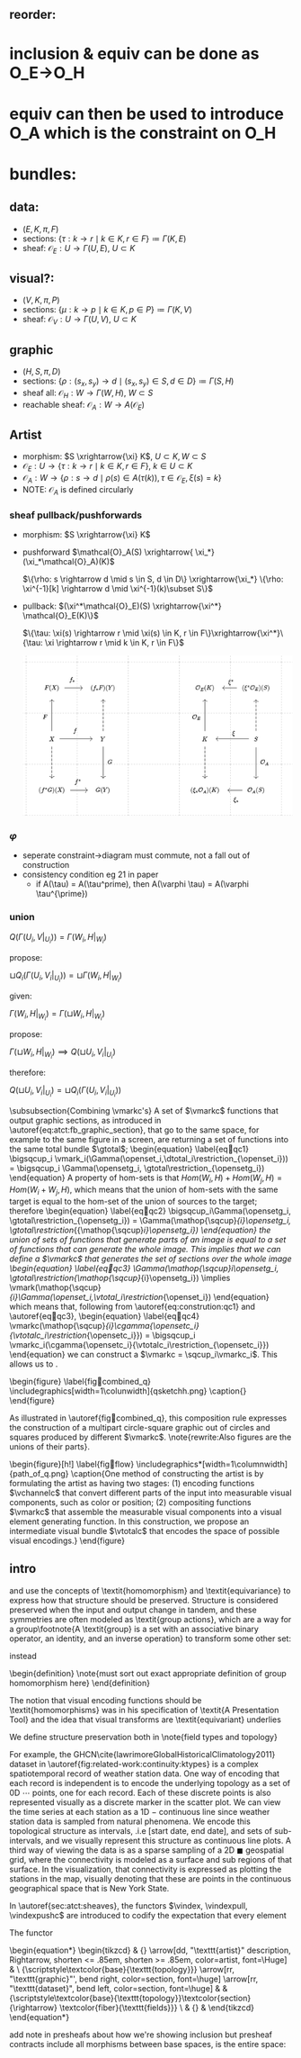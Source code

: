 ## reorder:
# inclusion & equiv can be done as O_E->O_H
# equiv can then be used to introduce O_A which is the constraint on O_H
# bundles:
## data:
* $(E, K, \pi, F)$
* sections: $\{\tau: k \rightarrow r \mid k \in K, r \in F\} \coloneqq \Gamma(K, E)$
* sheaf: $\mathcal{O}_E: U \rightarrow \Gamma(U, E)$, $U \subset K$

## visual?:
* $(V, K, \pi, P)$
* sections: $\{\mu: k \rightarrow p \mid k \in K, p \in P\} \coloneqq \Gamma(K, V)$
* sheaf: $\mathcal{O}_V: U \rightarrow \Gamma(U, V)$, $U \subset K$

## graphic
* $(H, S, \pi, D)$
* sections: $\{\rho: (s_x, s_y) \rightarrow d \mid (s_x, s_y) \in S, d \in D\} \coloneqq \Gamma(S, H)$
* sheaf all: $\mathcal{O}_H: W \rightarrow \Gamma(W, H)$, $W \subset S$
* reachable sheaf: $\mathcal{O}_A: W \rightarrow A(\mathcal{O}_E)$


## Artist

* morphism: $S \xrightarrow{\xi} K$, $U \subset K, W \subset S$
* $\mathcal{O}_E: U \rightarrow \{\tau: k \rightarrow r \mid k \in K, r \in F\}$, $k \in U \subset K$
* $\mathcal{O}_A: W \rightarrow \{\rho: s \rightarrow d \mid \rho(s) \in A(\tau(k)), \tau \in \mathcal{O}_E, \xi(s)=k\}$
* NOTE: $\mathcal{O}_{A}$ is defined circularly

### sheaf pullback/pushforwards
* morphism: $S \xrightarrow{\xi} K$
* pushforward $\mathcal{O}_A(S) \xrightarrow{ \xi_*} (\xi_*\mathcal{O}_A)(K)$

    $\{\rho: s \rightarrow d \mid s \in S, d \in D\} \xrightarrow{\xi_*} \{\rho: \xi^{-1}[k] \rightarrow d \mid \xi^{-1}(k)\subset S\}$

* pullback: $(\xi^*\mathcal{O}_E)(S) \xrightarrow{\xi^*} \mathcal{O}_E(K)\}$

    $\{\tau: \xi(s) \rightarrow r \mid \xi(s) \in K, r \in F\}\xrightarrow{\xi^*}\{\tau: \xi \rightarrow r \mid k \in K, r \in F\}$

    ![](figures/pushpull.png)

### $\varphi$
- seperate constraint->diagram must commute, not a fall out of construction
- consistency condition eg 21 in paper
  - if A(\tau) = A(\tau^prime), then A(\varphi \tau) = A(\varphi \tau^{\prime})

### union
$Q(\Gamma(U_i, V|_{U_i})) = \Gamma(W_i, H|_{W_i})$

propose:

$\sqcup Q_i(\Gamma(U_i, V_i|_{U_i})) = \sqcup \Gamma(W_i, H|_{W_i})$

given:

$\Gamma(W_i, H|_{W_i}) = \Gamma(\sqcup W_i, H|_{W_i})$

propose:

$\Gamma(\sqcup W_i, H|_{W_i}) \implies Q(\sqcup U_i, V_i|_{U_i})$

therefore:

$Q(\sqcup U_i, V_i|_{U_i}) = \sqcup Q_i(\Gamma(U_i, V_i|_{U_i}))$

\subsubsection{Combining \vmarkc's}
A set of $\vmarkc$ functions that output graphic sections, as introduced in \autoref{eq:atct:fb_graphic_section}, that go to the same space, for example to the same figure in a screen, are returning a set of functions into the same total bundle $\gtotal$;
\begin{equation}
  \label{eq:construction:qc1}
  \bigsqcup_i \vmark_i(\Gamma(\openset_i,\dtotal_i\restriction_{\openset_i})) = \bigsqcup_i \Gamma(\opensetg_i, \gtotal\restriction_{\opensetg_i})
\end{equation}
A property of hom-sets is that $Hom(W_i,H) + Hom(W_j,H) = Hom(W_i+W_j,H)$, which means that the union of hom-sets with the same target is equal to the hom-set of the union of sources to the target; therefore
\begin{equation}
  \label{eq:construction:qc2}
  \bigsqcup_i\Gamma(\opensetg_i, \gtotal\restriction_{\opensetg_i}) = \Gamma(\mathop{\sqcup}_{i}\opensetg_i, \gtotal\restriction_{{\mathop{\sqcup}_i}\opensetg_i})
\end{equation}
the union of sets of functions that generate parts of an image is equal to a set of functions that can generate the whole image. This implies that we can define a $\vmarkc$ that generates the set of sections over the whole image
\begin{equation}
  \label{eq:construction:qc3}
\Gamma(\mathop{\sqcup}_i\opensetg_i, \gtotal\restriction_{\mathop{\sqcup}_{i}\opensetg_i}) \implies \vmark(\mathop{\sqcup}_{i}\Gamma(\openset_i,\vtotal_i\restriction_{\openset_i})
\end{equation}
which means that, following from \autoref{eq:constrution:qc1} and \autoref{eq:construction:qc3},
\begin{equation}
  \label{eq:construction:qc4}
  \vmarkc(\mathop{\sqcup}_{i}\cgamma{\opensetc_i}{\vtotalc_i\restriction_{\opensetc_i}}) =
  \bigsqcup_i \vmarkc_i(\cgamma{\opensetc_i}{\vtotalc_i\restriction_{\opensetc_i}})
\end{equation}
we can construct a $\vmarkc = \sqcup_i\vmarkc_i$. This allows us to .

\begin{figure}
  \label{fig:construction:combined_q}
  \includegraphics[width=1\colunwidth]{qsketchh.png}
  \caption{}
\end{figure}

As illustrated in \autoref{fig:construction:combined_q}, this composition rule expresses the construction of a multipart circle-square graphic out of circles and squares produced by different $\vmarkc$. \note{rewrite:Also figures are the unions of their parts}.

\begin{figure}[h!]
  \label{fig:construction:flow}
  \includegraphics*[width=1\columnwidth]{path_of_q.png}
  \caption{One method of constructing the artist is by formulating the artist as having two stages: (1) encoding functions $\vchannelc$ that convert different parts of the input into measurable visual components, such as color or position; (2) compositing functions $\vmarkc$ that assemble the measurable visual components into a visual element generating function. In this construction, we propose an intermediate visual bundle $\vtotalc$ that encodes the space of possible visual encodings.}
\end{figure}


## intro

and use the concepts of \textit{homomorphism} and \textit{equivariance} to express how that structure should be preserved. Structure is considered preserved when the input and output change in tandem, and these symmetries are often modeled as \textit{group actions}, which are a way for a group\footnote{A \textit{group} is a set with an associative binary operator, an identity, and an inverse operation} to transform some other set:





 instead

 \begin{definition}
\note{must sort out exact appropriate definition of group homomorphism here}
 \end{definition}


The notion that visual encoding functions should be \textit{homomorphisms} was in his specification of \textit{A Presentation Tool} and the idea that visual transforms are \textit{equivariant} underlies

We define structure preservation both in \note{field types and topology}


For example, the GHCN\cite{lawrimoreGlobalHistoricalClimatology2011} dataset in \autoref{fig:related-work:continuity:ktypes} is a complex spatiotemporal record of weather station data. One way of encoding that each record is independent is to encode the underlying topology as a set of 0D $\cdots$ points, one for each record. Each of these discrete points is also represented visually as a discrete marker in the scatter plot. We can view the time series at each station as a 1D $-$ continuous line since weather station data is sampled from natural phenomena. We encode this topological structure as intervals, .i.e [start date, end date], and sets of sub-intervals, and we visually represent this structure as continuous line plots. A third way of viewing the data is as a sparse sampling of a 2D $\blacksquare$ geospatial grid, where the connectivity is modeled as a surface and sub regions of that surface. In the visualization, that connectivity is expressed as plotting the stations in the map, visually denoting that these are points in the continuous geographical space that is New York State.


In \autoref{sec:atct:sheaves}, the functors $\vindex, \vindexpull, \vindexpushc$ are introduced to codify the expectation that every element


The functor


\begin{equation*}
  \begin{tikzcd}
    & {} \arrow[dd, "\texttt{artist}" description, Rightarrow,  shorten <= .85em, shorten >= .85em, color=artist, font=\Huge]
    & \\ {\scriptstyle\textcolor{base}{\texttt{topology}}}
      \arrow[rr, "\texttt{graphic}"', bend right, color=section, font=\huge] \arrow[rr, "\texttt{dataset}", bend left, color=section, font=\huge] &
    & {\scriptstyle\textcolor{base}{\texttt{topology}}\textcolor{section}{\rightarrow} \textcolor{fiber}{\texttt{fields}}} \\
    & {}                                              &
\end{tikzcd}
\end{equation*}

add note in presheafs about how we're showing inclusion but presheaf contracts include all morphisms between base spaces, is the entire space: